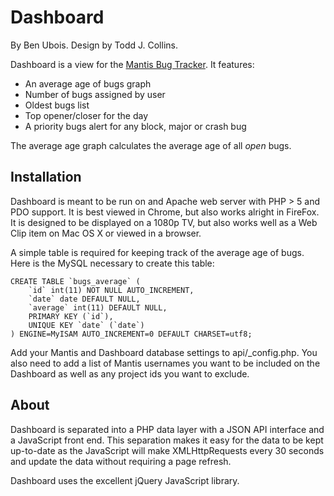 Dashboard
=========

By Ben Ubois. Design by Todd J. Collins.

Dashboard is a view for the [Mantis Bug Tracker](http://www.mantisbt.org/). It features:

* An average age of bugs graph
* Number of bugs assigned by user
* Oldest bugs list
* Top opener/closer for the day
* A priority bugs alert for any block, major or crash bug

The average age graph calculates the average age of all _open_ bugs. 

Installation
------------

Dashboard is meant to be run on and Apache web server with PHP > 5 and PDO support. It is best viewed in Chrome, but also works alright in FireFox. It is designed to be displayed on a 1080p TV, but also works well as a Web Clip item on Mac OS X or viewed in a browser.

A simple table is required for keeping track of the average age of bugs. Here is the MySQL necessary to create this table:

	CREATE TABLE `bugs_average` (
		`id` int(11) NOT NULL AUTO_INCREMENT,
		`date` date DEFAULT NULL,
		`average` int(11) DEFAULT NULL,
		PRIMARY KEY (`id`),
		UNIQUE KEY `date` (`date`)
	) ENGINE=MyISAM AUTO_INCREMENT=0 DEFAULT CHARSET=utf8;

Add your Mantis and Dashboard database settings to api/_config.php. You also need to add a list of Mantis usernames you want to be included on the Dashboard as well as any project ids you want to exclude.

About
-----

Dashboard is separated into a PHP data layer with a JSON API interface and a JavaScript front end. This separation makes it easy for the data to be kept up-to-date as the JavaScript will make XMLHttpRequests every 30 seconds and update the data without requiring a page refresh. 

Dashboard uses the excellent jQuery JavaScript library.